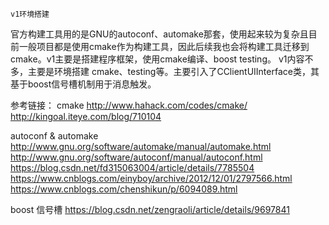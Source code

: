     v1环境搭建
官方构建工具用的是GNU的autoconf、automake那套，使用起来较为复杂且目前一般项目都是使用cmake作为构建工具，因此后续我也会将构建工具迁移到cmake。v1主要是搭建程序框架，使用cmake编译、boost testing。
v1内容不多，主要是环境搭建 cmake、testing等。主要引入了CClientUIInterface类，其基于boost信号槽机制用于消息触发。
    

参考链接：
cmake
http://www.hahack.com/codes/cmake/
http://kingoal.iteye.com/blog/710104

autoconf & automake
http://www.gnu.org/software/automake/manual/automake.html
http://www.gnu.org/software/autoconf/manual/autoconf.html
https://blog.csdn.net/fd315063004/article/details/7785504
https://www.cnblogs.com/einyboy/archive/2012/12/01/2797566.html
https://www.cnblogs.com/chenshikun/p/6094089.html

boost 信号槽
https://blog.csdn.net/zengraoli/article/details/9697841


